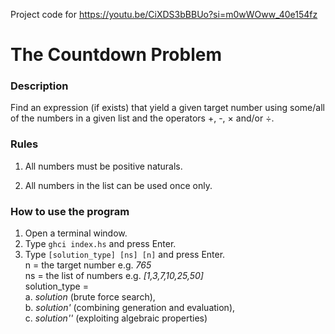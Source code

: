 Project code for https://youtu.be/CiXDS3bBBUo?si=m0wWOww_40e154fz

# The Countdown Problem

### Description

Find an expression (if exists) that yield a given target number using some/all of the numbers in a given list and the operators +, -, × and/or ÷.

### Rules

1.  All numbers must be positive naturals.<br>

2.  All numbers in the list can be used once only.

### How to use the program

1. Open a terminal window.
2. Type `ghci index.hs` and press Enter.
3. Type `[solution_type] [ns] [n]` and press Enter.<br>
   n = the target number e.g. _765_<br>
   ns = the list of numbers e.g. _[1,3,7,10,25,50]_<br>
   solution_type = <br>
   a. _solution_ (brute force search), <br>
   b. _solution'_ (combining generation and evaluation), <br>
   c. _solution''_ (exploiting algebraic properties)
